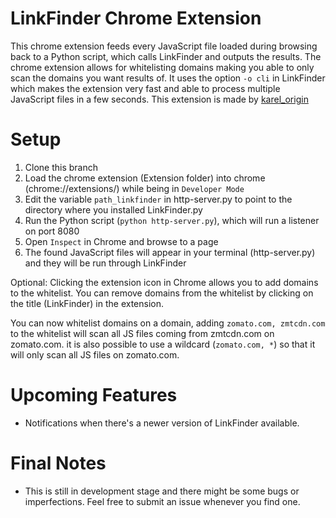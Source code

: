 # LinkFinder Chrome Extension
This chrome extension feeds every JavaScript file loaded during browsing back to a Python script, which calls LinkFinder and outputs the results. The chrome extension allows for whitelisting domains making you able to only scan the domains you want results of. It uses the option `-o cli` in LinkFinder which makes the extension very fast and able to process multiple JavaScript files in a few seconds. This extension is made by [karel_origin](https://twitter.com/karel_origin)

# Setup
1. Clone this branch
2. Load the chrome extension (Extension folder) into chrome (chrome://extensions/) while being in `Developer Mode`
3. Edit the variable `path_linkfinder` in http-server.py to point to the directory where you installed LinkFinder.py
3. Run the Python script (`python http-server.py`), which will run a listener on port 8080
4. Open `Inspect` in Chrome and browse to a page
5. The found JavaScript files will appear in your terminal (http-server.py) and they will be run through LinkFinder

Optional:
Clicking the extension icon in Chrome allows you to add domains to the whitelist. You can remove domains from the whitelist by clicking on the title (LinkFinder) in the extension.

You can now whitelist domains on a domain, adding `zomato.com, zmtcdn.com` to the whitelist will scan all JS files coming from zmtcdn.com on zomato.com. it is also possible to use a wildcard (`zomato.com, *`) so that it will only scan all JS files on zomato.com. 

# Upcoming Features
- Notifications when there's a newer version of LinkFinder available.

# Final Notes
- This is still in development stage and there might be some bugs or imperfections. Feel free to submit an issue whenever you find one.
